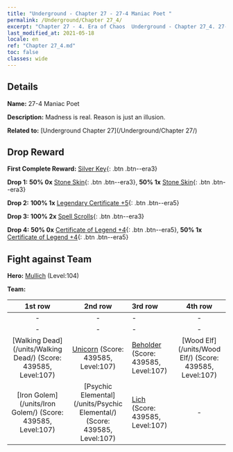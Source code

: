 ```yaml
---
title: "Underground - Chapter 27 - 27-4 Maniac Poet "
permalink: /Underground/Chapter 27_4/
excerpt: "Chapter 27 - 4. Era of Chaos  Underground - Chapter 27_4. 27-4 Maniac Poet "
last_modified_at: 2021-05-18
locale: en
ref: "Chapter 27_4.md"
toc: false
classes: wide
---
```


## Details

 **Name:** 27-4 Maniac Poet 

 **Description:** Madness is real. Reason is just an illusion.

 **Related to:** [Underground Chapter 27](/Underground/Chapter 27/)

## Drop Reward

 **First Complete Reward:** [Silver Key](/Items/con_693/){: .btn .btn--era3}

 **Drop 1:** **50% 0x** [Stone Skin](/Items/her_452/){: .btn .btn--era3}, **50% 1x** [Stone Skin](/Items/her_452/){: .btn .btn--era3}

 **Drop 2:** **100% 1x** [Legendary Certificate +5](/Items/mat_102/){: .btn .btn--era5}

 **Drop 3:** **100% 2x** [Spell Scrolls](/Items/con_694/){: .btn .btn--era3}

 **Drop 4:** **50% 0x** [Certificate of Legend +4](/Items/mat_95/){: .btn .btn--era5}, **50% 1x** [Certificate of Legend +4](/Items/mat_95/){: .btn .btn--era5}


## Fight against Team
 **Hero:** [Mullich](/heroes/Mullich/) (Level:104)

 **Team:**


  | 1st row | 2nd row | 3rd row | 4th row |
  |:----:|:----:|:----|:----:|
  | - | - | - | - |
  | - | - | - | - |
  | [Walking Dead](/units/Walking Dead/) (Score: 439585, Level:107)  | [Unicorn](/units/Unicorn/) (Score: 439585, Level:107)  | [Beholder](/units/Beholder/) (Score: 439585, Level:107)  | [Wood Elf](/units/Wood Elf/) (Score: 439585, Level:107)  |
  | [Iron Golem](/units/Iron Golem/) (Score: 439585, Level:107)  | [Psychic Elemental](/units/Psychic Elemental/) (Score: 439585, Level:107)  | [Lich](/units/Lich/) (Score: 439585, Level:107)  | - |


